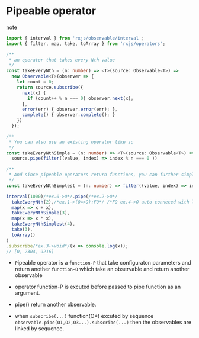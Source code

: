 # Pipeable operator
[note](https://github.com/ReactiveX/rxjs/blob/master/doc/pipeable-operators.md)
```ts
import { interval } from 'rxjs/observable/interval';
import { filter, map, take, toArray } from 'rxjs/operators';

/**
 * an operator that takes every Nth value
 */
const takeEveryNth = (n: number) => <T>(source: Observable<T>) =>
  new Observable<T>(observer => {
    let count = 0;
    return source.subscribe({
      next(x) {
        if (count++ % n === 0) observer.next(x);
      },
      error(err) { observer.error(err); },
      complete() { observer.complete(); }
    })
  });

/**
 * You can also use an existing operator like so
 */
const takeEveryNthSimple = (n: number) => <T>(source: Observable<T>) =>
  source.pipe(filter((value, index) => index % n === 0 ))

/**
 * And since pipeable operators return functions, you can further simplify like so
 */
const takeEveryNthSimplest = (n: number) => filter((value, index) => index % n === 0);

interval(1000)/*ex.0->O*/.pipe(/*ex.2->O*/
  takeEveryNth(2),/*ex.1->(O=>O):FO*/ /*FO ex.4->O auto conneced with last O*/ 
  map(x => x + x),
  takeEveryNthSimple(3),
  map(x => x * x),
  takeEveryNthSimplest(4),
  take(3),
  toArray()
)
.subscribe/*ex.3->void*/(x => console.log(x));
// [0, 2304, 9216]
```
* `P`ipeable operator is a `function-P` that take configuraton parameters and return another `function-O` which take an observable and return another observable

* operator function-P is excuted before passed to pipe function as an argument.
* pipe() return another observable.
* when `subscribe(...)` function(O*) excuted by sequence `observable.pipe(O1,O2,O3...).subscribe(...)` then the observables are linked by sequence.
